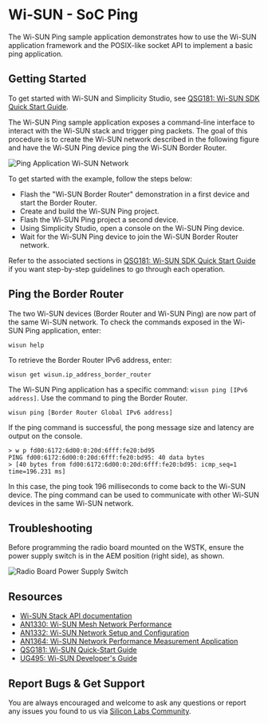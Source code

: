 # Wi-SUN - SoC Ping

The Wi-SUN Ping sample application demonstrates how to use the Wi-SUN application framework and the POSIX-like socket API to implement a basic ping application.

## Getting Started

To get started with Wi-SUN and Simplicity Studio, see [QSG181: Wi-SUN SDK Quick Start Guide](https://www.silabs.com/documents/public/quick-start-guides/qsg181-wi-sun-sdk-quick-start-guide.pdf).

The Wi-SUN Ping sample application exposes a command-line interface to interact with the Wi-SUN stack and trigger ping packets. The goal of this procedure is to create the Wi-SUN network described in the following figure and have the Wi-SUN Ping device ping the Wi-SUN Border Router.

![Ping Application Wi-SUN Network](readme_img1.png)

To get started with the example, follow the steps below:

* Flash the "Wi-SUN Border Router" demonstration in a first device and start the Border Router.
* Create and build the Wi-SUN Ping project.
* Flash the Wi-SUN Ping project a second device.
* Using Simplicity Studio, open a console on the Wi-SUN Ping device.
* Wait for the Wi-SUN Ping device to join the Wi-SUN Border Router network.

Refer to the associated sections in [QSG181: Wi-SUN SDK Quick Start Guide](https://www.silabs.com/documents/public/quick-start-guides/qsg181-wi-sun-sdk-quick-start-guide.pdf) if you want step-by-step guidelines to go through each operation.

## Ping the Border Router

The two Wi-SUN devices (Border Router and Wi-SUN Ping) are now part of the same Wi-SUN network. To check the commands exposed in the Wi-SUN Ping application, enter:

    wisun help

To retrieve the Border Router IPv6 address, enter:

    wisun get wisun.ip_address_border_router

The Wi-SUN Ping application has a specific command: `wisun ping [IPv6 address]`. Use the command to ping the Border Router.

    wisun ping [Border Router Global IPv6 address]

If the ping command is successful, the pong message size and latency are output on the console.

    > w p fd00:6172:6d00:0:20d:6fff:fe20:bd95
    PING fd00:6172:6d00:0:20d:6fff:fe20:bd95: 40 data bytes
    > [40 bytes from fd00:6172:6d00:0:20d:6fff:fe20:bd95: icmp_seq=1 time=196.231 ms]

In this case, the ping took 196 milliseconds to come back to the Wi-SUN device. The ping command can be used to communicate with other Wi-SUN devices in the same Wi-SUN network.

## Troubleshooting

Before programming the radio board mounted on the WSTK, ensure the power supply switch is in the AEM position (right side), as shown.

![Radio Board Power Supply Switch](readme_img0.png)

## Resources

* [Wi-SUN Stack API documentation](https://docs.silabs.com/wisun/latest)
* [AN1330: Wi-SUN Mesh Network Performance](https://www.silabs.com/documents/public/application-notes/an1330-wi-sun-network-performance.pdf)
* [AN1332: Wi-SUN Network Setup and Configuration](https://www.silabs.com/documents/public/application-notes/an1332-wi-sun-network-configuration.pdf)
* [AN1364: Wi-SUN Network Performance Measurement Application](https://www.silabs.com/documents/public/application-notes/an1364-wi-sun-network-performance-measurement-app.pdf)
* [QSG181: Wi-SUN Quick-Start Guide](https://www.silabs.com/documents/public/quick-start-guides/qsg181-wi-sun-sdk-quick-start-guide.pdf)
* [UG495: Wi-SUN Developer's Guide](https://www.silabs.com/documents/public/user-guides/ug495-wi-sun-developers-guide.pdf)

## Report Bugs & Get Support

You are always encouraged and welcome to ask any questions or report any issues you found to us via [Silicon Labs Community](https://community.silabs.com/s/topic/0TO1M000000qHc6WAE/wisun).
